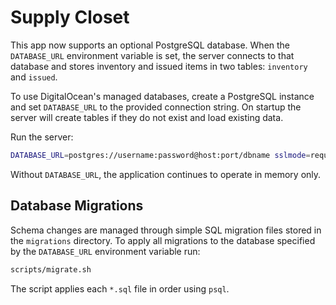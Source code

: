 # Supply Closet

This app now supports an optional PostgreSQL database. When the `DATABASE_URL` environment
variable is set, the server connects to that database and stores inventory and issued
items in two tables: `inventory` and `issued`.

To use DigitalOcean's managed databases, create a PostgreSQL instance and set
`DATABASE_URL` to the provided connection string. On startup the server will
create tables if they do not exist and load existing data.

Run the server:

```bash
DATABASE_URL=postgres://username:password@host:port/dbname sslmode=require go run .
```

Without `DATABASE_URL`, the application continues to operate in memory only.

## Database Migrations

Schema changes are managed through simple SQL migration files stored in the
`migrations` directory. To apply all migrations to the database specified by the
`DATABASE_URL` environment variable run:

```bash
scripts/migrate.sh
```

The script applies each `*.sql` file in order using `psql`.
